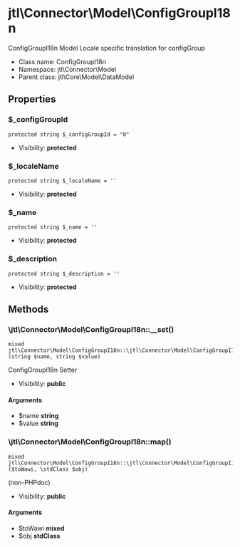 jtl\Connector\Model\ConfigGroupI18n
===============

ConfigGroupI18n Model
Locale specific translation for configGroup




* Class name: ConfigGroupI18n
* Namespace: jtl\Connector\Model
* Parent class: jtl\Core\Model\DataModel





Properties
----------


### $_configGroupId

```
protected string $_configGroupId = "0"
```





* Visibility: **protected**


### $_localeName

```
protected string $_localeName = ''
```





* Visibility: **protected**


### $_name

```
protected string $_name = ''
```





* Visibility: **protected**


### $_description

```
protected string $_description = ''
```





* Visibility: **protected**


Methods
-------


### \jtl\Connector\Model\ConfigGroupI18n::__set()

```
mixed jtl\Connector\Model\ConfigGroupI18n::\jtl\Connector\Model\ConfigGroupI18n::__set()(string $name, string $value)
```

ConfigGroupI18n Setter



* Visibility: **public**

#### Arguments

* $name **string**
* $value **string**



### \jtl\Connector\Model\ConfigGroupI18n::map()

```
mixed jtl\Connector\Model\ConfigGroupI18n::\jtl\Connector\Model\ConfigGroupI18n::map()($toWawi, \stdClass $obj)
```

(non-PHPdoc)



* Visibility: **public**

#### Arguments

* $toWawi **mixed**
* $obj **stdClass**


